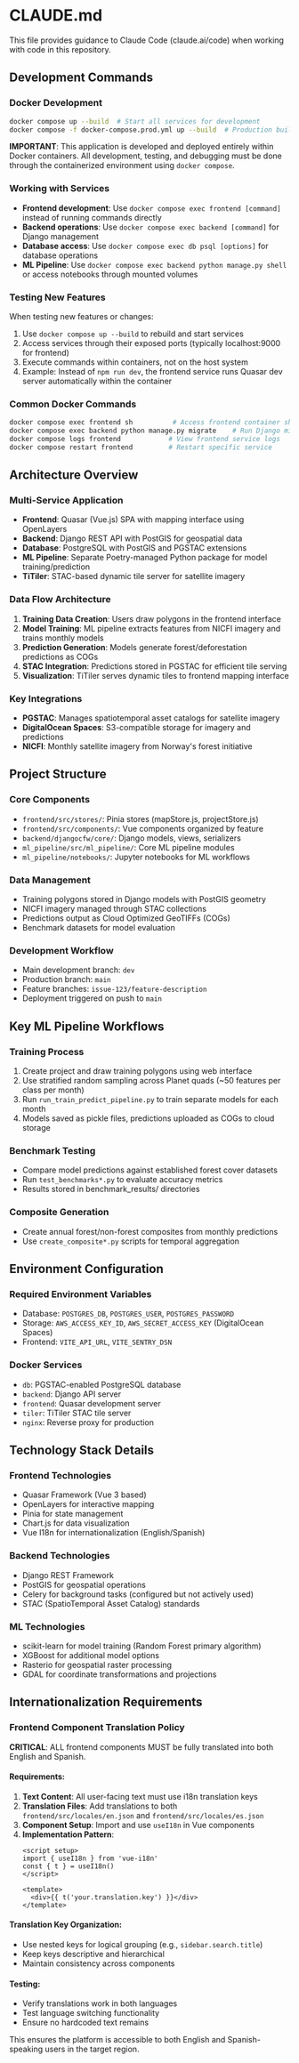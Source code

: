 # CLAUDE.md

This file provides guidance to Claude Code (claude.ai/code) when working with code in this repository.

## Development Commands

### Docker Development
```bash
docker compose up --build  # Start all services for development
docker compose -f docker-compose.prod.yml up --build  # Production build
```

**IMPORTANT**: This application is developed and deployed entirely within Docker containers. All development, testing, and debugging must be done through the containerized environment using `docker compose`.

### Working with Services
- **Frontend development**: Use `docker compose exec frontend [command]` instead of running commands directly
- **Backend operations**: Use `docker compose exec backend [command]` for Django management
- **Database access**: Use `docker compose exec db psql [options]` for database operations
- **ML Pipeline**: Use `docker compose exec backend python manage.py shell` or access notebooks through mounted volumes

### Testing New Features
When testing new features or changes:
1. Use `docker compose up --build` to rebuild and start services
2. Access services through their exposed ports (typically localhost:9000 for frontend)
3. Execute commands within containers, not on the host system
4. Example: Instead of `npm run dev`, the frontend service runs Quasar dev server automatically within the container

### Common Docker Commands
```bash
docker compose exec frontend sh          # Access frontend container shell
docker compose exec backend python manage.py migrate    # Run Django migrations
docker compose logs frontend            # View frontend service logs
docker compose restart frontend         # Restart specific service
```

## Architecture Overview

### Multi-Service Application
- **Frontend**: Quasar (Vue.js) SPA with mapping interface using OpenLayers
- **Backend**: Django REST API with PostGIS for geospatial data
- **Database**: PostgreSQL with PostGIS and PGSTAC extensions
- **ML Pipeline**: Separate Poetry-managed Python package for model training/prediction
- **TiTiler**: STAC-based dynamic tile server for satellite imagery

### Data Flow Architecture
1. **Training Data Creation**: Users draw polygons in the frontend interface
2. **Model Training**: ML pipeline extracts features from NICFI imagery and trains monthly models
3. **Prediction Generation**: Models generate forest/deforestation predictions as COGs
4. **STAC Integration**: Predictions stored in PGSTAC for efficient tile serving
5. **Visualization**: TiTiler serves dynamic tiles to frontend mapping interface

### Key Integrations
- **PGSTAC**: Manages spatiotemporal asset catalogs for satellite imagery
- **DigitalOcean Spaces**: S3-compatible storage for imagery and predictions
- **NICFI**: Monthly satellite imagery from Norway's forest initiative

## Project Structure

### Core Components
- `frontend/src/stores/`: Pinia stores (mapStore.js, projectStore.js)
- `frontend/src/components/`: Vue components organized by feature
- `backend/djangocfw/core/`: Django models, views, serializers
- `ml_pipeline/src/ml_pipeline/`: Core ML pipeline modules
- `ml_pipeline/notebooks/`: Jupyter notebooks for ML workflows

### Data Management
- Training polygons stored in Django models with PostGIS geometry
- NICFI imagery managed through STAC collections
- Predictions output as Cloud Optimized GeoTIFFs (COGs)
- Benchmark datasets for model evaluation

### Development Workflow
- Main development branch: `dev`
- Production branch: `main`
- Feature branches: `issue-123/feature-description`
- Deployment triggered on push to `main`

## Key ML Pipeline Workflows

### Training Process
1. Create project and draw training polygons using web interface
2. Use stratified random sampling across Planet quads (~50 features per class per month)
3. Run `run_train_predict_pipeline.py` to train separate models for each month
4. Models saved as pickle files, predictions uploaded as COGs to cloud storage

### Benchmark Testing
- Compare model predictions against established forest cover datasets
- Run `test_benchmarks*.py` to evaluate accuracy metrics
- Results stored in benchmark_results/ directories

### Composite Generation
- Create annual forest/non-forest composites from monthly predictions
- Use `create_composite*.py` scripts for temporal aggregation

## Environment Configuration

### Required Environment Variables
- Database: `POSTGRES_DB`, `POSTGRES_USER`, `POSTGRES_PASSWORD`
- Storage: `AWS_ACCESS_KEY_ID`, `AWS_SECRET_ACCESS_KEY` (DigitalOcean Spaces)
- Frontend: `VITE_API_URL`, `VITE_SENTRY_DSN`

### Docker Services
- `db`: PGSTAC-enabled PostgreSQL database
- `backend`: Django API server
- `frontend`: Quasar development server
- `tiler`: TiTiler STAC tile server
- `nginx`: Reverse proxy for production

## Technology Stack Details

### Frontend Technologies
- Quasar Framework (Vue 3 based)
- OpenLayers for interactive mapping
- Pinia for state management
- Chart.js for data visualization
- Vue I18n for internationalization (English/Spanish)

### Backend Technologies  
- Django REST Framework
- PostGIS for geospatial operations
- Celery for background tasks (configured but not actively used)
- STAC (SpatioTemporal Asset Catalog) standards

### ML Technologies
- scikit-learn for model training (Random Forest primary algorithm)
- XGBoost for additional model options
- Rasterio for geospatial raster processing
- GDAL for coordinate transformations and projections

## Internationalization Requirements

### Frontend Component Translation Policy
**CRITICAL**: ALL frontend components MUST be fully translated into both English and Spanish.

#### Requirements:
1. **Text Content**: All user-facing text must use i18n translation keys
2. **Translation Files**: Add translations to both `frontend/src/locales/en.json` and `frontend/src/locales/es.json`
3. **Component Setup**: Import and use `useI18n` in Vue components
4. **Implementation Pattern**:
   ```vue
   <script setup>
   import { useI18n } from 'vue-i18n'
   const { t } = useI18n()
   </script>
   
   <template>
     <div>{{ t('your.translation.key') }}</div>
   </template>
   ```

#### Translation Key Organization:
- Use nested keys for logical grouping (e.g., `sidebar.search.title`)
- Keep keys descriptive and hierarchical
- Maintain consistency across components

#### Testing:
- Verify translations work in both languages
- Test language switching functionality
- Ensure no hardcoded text remains

This ensures the platform is accessible to both English and Spanish-speaking users in the target region.